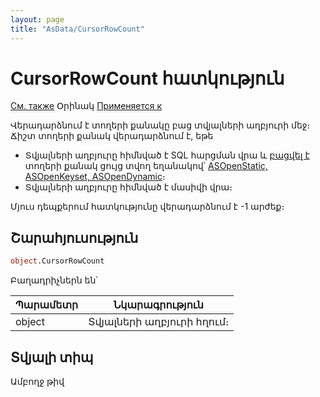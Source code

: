 ```yaml
---
layout: page
title: "AsData/CursorRowCount"
---
```



# CursorRowCount հատկություն

[См. также](../Asdata.md) Օրինակ [Применяется к](../Asdata.md)


Վերադարձնում է տողերի քանակը բաց տվյալների աղբյուրի մեջ։  
Ճիշտ տողերի քանակ վերադարձնում է, եթե 
* Տվյալների աղբյուրը հիմնված է SQL հարցման վրա և [բացվել է](OpenCursor.html) տողերի քանակ ցույց տվող եղանակով՝ [ASOpenStatic, ASOpenKeyset, ASOpenDynamic](../../Constants/const_opencursor_cursortype.html)։ 
* Տվյալների աղբյուրը հիմնված է մասիվի վրա։

Մյուս դեպքերում հատկությունը վերադարձնում է -1 արժեք։ 

## Շարահյուսություն

``` vb
object.CursorRowCount
```

Բաղադրիչներն են՝


| Պարամետր | Նկարագրություն |
|--|--|
| object| Տվյալների աղբյուրի հղում։  |


## Տվյալի տիպ

Ամբողջ թիվ
